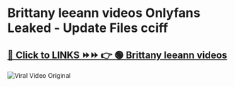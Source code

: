 
 # Brittany leeann videos Onlyfans Leaked - Update Files cciff

## <h2><a href="https://clipsfans.com/Brittany_leeann_videos&ref=git">🔗 Click to LINKS ⏩⏩ 👉 🟢 Brittany leeann videos </a></h2>

<a href="https://clipsfans.com/Brittany_leeann_videos&ref=git" rel="nofollow" data-target="animated-image.originalLink"><img src="https://i.ibb.co.com/xMMVF88/686577567.gif" alt="Viral Video Original" style="max-width: 100%; display: inline-block;" data-target="animated-image.originalImage"></a>

